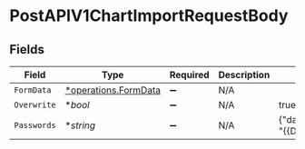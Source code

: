 # PostAPIV1ChartImportRequestBody


## Fields

| Field                                                              | Type                                                               | Required                                                           | Description                                                        | Example                                                            |
| ------------------------------------------------------------------ | ------------------------------------------------------------------ | ------------------------------------------------------------------ | ------------------------------------------------------------------ | ------------------------------------------------------------------ |
| `FormData`                                                         | [*operations.FormData](../../../pkg/models/operations/formdata.md) | :heavy_minus_sign:                                                 | N/A                                                                |                                                                    |
| `Overwrite`                                                        | **bool*                                                            | :heavy_minus_sign:                                                 | N/A                                                                | true                                                               |
| `Passwords`                                                        | **string*                                                          | :heavy_minus_sign:                                                 | N/A                                                                | {"databases/{{DatabaseYAMLFile}}": "{{DatabasePassword}}"}         |